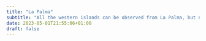 ```yaml
---
title: "La Palma"
subtitle: "All the western islands can be observed from La Palma, but none of the eastern ones."
date: 2023-05-01T21:55:06+01:00
draft: false
---
```

